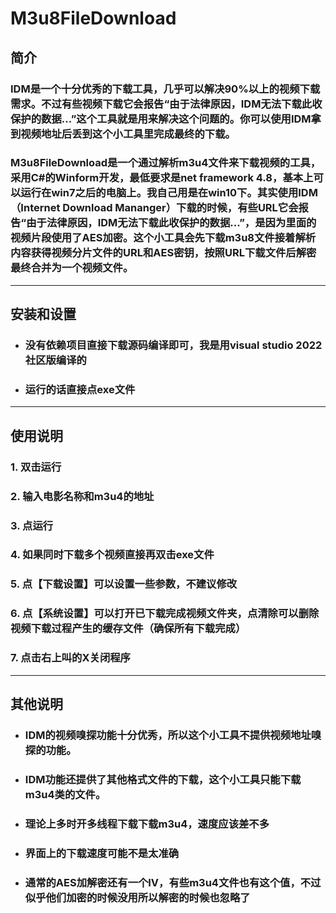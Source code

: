 # M3u8FileDownload
## 简介 
   ### IDM是一个十分优秀的下载工具，几乎可以解决90%以上的视频下载需求。不过有些视频下载它会报告“由于法律原因，IDM无法下载此收保护的数据...”这个工具就是用来解决这个问题的。你可以使用IDM拿到视频地址后丢到这个小工具里完成最终的下载。
   ### M3u8FileDownload是一个通过解析m3u4文件来下载视频的工具，采用C#的Winform开发，最低要求是net framework 4.8，基本上可以运行在win7之后的电脑上。我自己用是在win10下。其实使用IDM（Internet Download Mananger）下载的时候，有些URL它会报告“由于法律原因，IDM无法下载此收保护的数据...”，是因为里面的视频片段使用了AES加密。这个小工具会先下载m3u8文件接着解析内容获得视频分片文件的URL和AES密钥，按照URL下载文件后解密最终合并为一个视频文件。   
***
## 安装和设置 
+ ### 没有依赖项目直接下载源码编译即可，我是用visual studio 2022 社区版编译的
+ ### 运行的话直接点exe文件   
***


## 使用说明 
### 1. 双击运行 
### 2. 输入电影名称和m3u4的地址
### 3. 点运行
### 4. 如果同时下载多个视频直接再双击exe文件
### 5. 点【下载设置】可以设置一些参数，不建议修改
### 6. 点【系统设置】可以打开已下载完成视频文件夹，点清除可以删除视频下载过程产生的缓存文件（确保所有下载完成）
### 7. 点击右上叫的X关闭程序
***
## 其他说明
+ ### IDM的视频嗅探功能十分优秀，所以这个小工具不提供视频地址嗅探的功能。
+ ### IDM功能还提供了其他格式文件的下载，这个小工具只能下载m3u4类的文件。
+ ### 理论上多时开多线程下载下载m3u4，速度应该差不多 
+ ### 界面上的下载速度可能不是太准确
+ ### 通常的AES加解密还有一个IV，有些m3u4文件也有这个值，不过似乎他们加密的时候没用所以解密的时候也忽略了
